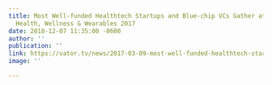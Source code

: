 ```yaml
---
title: Most Well-funded Healthtech Startups and Blue-chip VCs Gather at Vator Splash
  Health, Wellness & Wearables 2017
date: 2018-12-07 11:35:00 -0600
author: ''
publication: ''
link: https://vator.tv/news/2017-03-09-most-well-funded-healthtech-startups-and-blue-chip-vcs#hrmJ7zGWWHDFV7r7.99
image: ''

---
```

